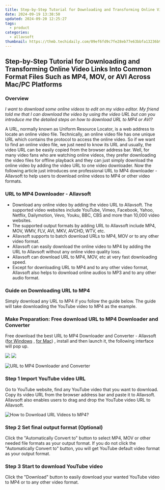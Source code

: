 ```yaml
---
title: Step-by-Step Tutorial for Downloading and Transforming Online Video Links Into Common Format Files Such as MP4, MOV, or AVI Across Mac/PC Platforms
date: 2024-09-19 13:38:50
updated: 2024-09-20 12:25:27
tags:
  - product
categories:
  - allavsoft
thumbnail: https://thmb.techidaily.com/09ef6fd9c7fe28eb77e63bbfa13236b988e850bf98e48829cdc79a65c4caf17b.jpg
---
```


## Step-by-Step Tutorial for Downloading and Transforming Online Video Links Into Common Format Files Such as MP4, MOV, or AVI Across Mac/PC Platforms

### Overview

_I want to download some online videos to edit on my video editor. My friend told me that I can download the video by using the video URL but can you introduce me the detailed steps on how to download URL to MP4 or AVI?_

A URL, normally known as Uniform Resource Locator, is a web address to locate an online video file. Technically, an online video file has one unique URL which contains the protocol to access the online video. So if we want to find an online video file, we just need to know its URL and usually, the video URL can be easily copied from the browser address bar. Well, for many video fans who are watching online videos, they prefer downloading the video files for offline playback and they can just simply download the online video by adding the video URL to one video downloader. Now the following article just introduces one professional URL to MP4 downloader - Allavsoft to help users to download online videos to MP4 or other video formats.

### URL to MP4 Downloader - Allavsoft

* Download any online video by adding the video URL to Allavsoft. The supported video websites include YouTube, Vimeo, Facebook, Yahoo, Netflix, Dailymotion, Vevo, Youku, BBC, CBS and more than 10,000 video websites.
* The supported output formats by adding URL to Allavsoft include MP4, MOV, WMV, FLV, AVI, MKV, AVCHD, WTV, etc.
* Allavsoft supports to batch download URLs to MP4, MOV or to any other video format.
* Allavsoft can easily download the online video to MP4 by adding the URL to Allavsoft without any online video quality loss.
* Allavsoft can download URL to MP4, MOV, etc at very fast downloading speed.
* Except for downloading URL to MP4 and to any other video format, Allavsoft also helps to download online audios to MP3 and to any other audio format.

### Guide on Downloading URL to MP4

Simply download any URL to MP4 if you follow the guide below. The guide will take downloading the YouTube video to MP4 as the example.

### Make Preparation: Free download URL to MP4 Downloader and Converter

Free download the best URL to MP4 Downloader and Converter - Allavsoft ([for Windows](https://tools.techidaily.com/allavsoft/products/) , [for Mac](https://tools.techidaily.com/allavsoft/products/)) , install and then launch it, the following interface will pop up.

[![](https://www.allavsoft.com/how-to/../images/how-to/free-download-win.jpg)](https://tools.techidaily.com/allavsoft/products/) [![](https://www.allavsoft.com/how-to/../images/how-to/free-download-mac.jpg)](https://tools.techidaily.com/allavsoft/products/)

![URL to MP4 Downloader and Converter](https://www.allavsoft.com/how-to/../images/allavsoft/screen-shot-600.jpg)

### Step 1 Import YouTube video URL

Go to YouTube website, find any YouTube video that you want to download. Copy its video URL from the browser address bar and paste it to Allavsoft. Allavsoft also enables users to drag and drop the YouTube video URL to Allavsoft.

![How to Download URL Videos to MP4?](https://www.allavsoft.com/how-to/../images/how-to/download-rtmp-video/download-rtmp-video.jpg)

### Step 2 Set final output format (Optional)

Click the "Automatically Convert to" button to select MP4, MOV or other needed file formats as your output format. If you do not click the "Automatically Convert to" button, you will get YouTube default video format as your output format.

### Step 3 Start to download YouTube video

Click the "Download" button to easily download your wanted YouTube video to MP4 or to any other video format.

<ins class="adsbygoogle"
     style="display:block"
     data-ad-format="autorelaxed"
     data-ad-client="ca-pub-7571918770474297"
     data-ad-slot="1223367746"></ins>



<ins class="adsbygoogle"
     style="display:block"
     data-ad-client="ca-pub-7571918770474297"
     data-ad-slot="8358498916"
     data-ad-format="auto"
     data-full-width-responsive="true"></ins>
